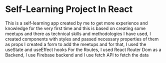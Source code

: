 # Self-Learning Project In React

This is a self-learning app created by me to get more experience and knowledge for the very first time and this is based on creating some meetups and there as technical skills and methodologies I have used,
  I created components with styles and passed necessary properties of them as props 
  I created a form to add the meetups and for that, I used the useState and useEffect hooks
  For the Routes, I used React Router Dom 
  as a Backend, I use Firebase backend and I use fetch API to fetch the data 
